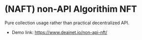 # (NAFT) non-API Algorithim NFT
Pure collection usage rather than practical decentralized API.

- Demo link: https://www.deainet.io/non-api-nft/
